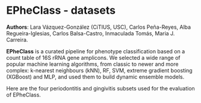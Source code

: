 # EPheClass - datasets

**Authors**: Lara Vázquez-González (CiTIUS, USC), Carlos Peña-Reyes, Alba Regueira-Iglesias, Carlos Balsa-Castro, Inmaculada Tomás, Maria J. Carreira.

**EPheClass** is a curated pipeline for phenotype classification based on a count table of 16S rRNA gene amplicons. We selected a wide range of popular machine learning algorithms, from classic to newer and more complex: k-nearest neighbours (kNN), RF, SVM, extreme gradient boosting (XGBoost) and MLP, and used them to build dynamic ensemble models.

Here are the four periodontitis and gingivitis subsets used for the evaluation of EPheClass.
